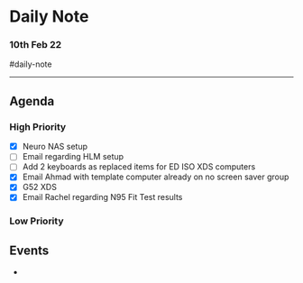 # Daily Note
### 10th Feb 22

#daily-note 

---

## Agenda
### High Priority
- [x] Neuro NAS setup
- [ ] Email regarding HLM setup
- [ ] Add 2 keyboards as replaced items for ED ISO XDS computers
- [x] Email Ahmad with template computer already on no screen saver group
- [x] G52 XDS
- [x] Email Rachel regarding N95 Fit Test results

### Low Priority


## Events
- 